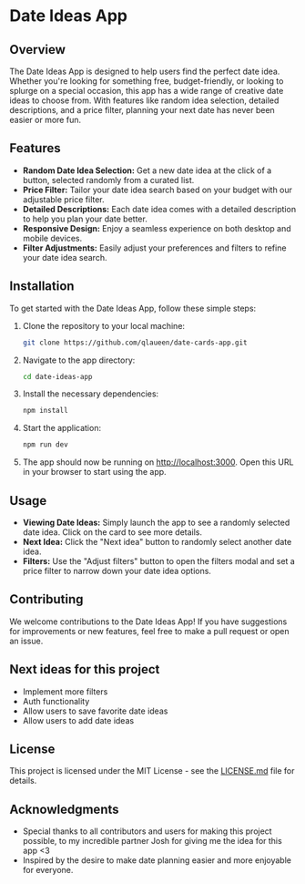 # Date Ideas App

## Overview

The Date Ideas App is designed to help users find the perfect date idea. Whether you're looking for something free, budget-friendly, or looking to splurge on a special occasion, this app has a wide range of creative date ideas to choose from. With features like random idea selection, detailed descriptions, and a price filter, planning your next date has never been easier or more fun.

## Features

- **Random Date Idea Selection:** Get a new date idea at the click of a button, selected randomly from a curated list.
- **Price Filter:** Tailor your date idea search based on your budget with our adjustable price filter.
- **Detailed Descriptions:** Each date idea comes with a detailed description to help you plan your date better.
- **Responsive Design:** Enjoy a seamless experience on both desktop and mobile devices.
- **Filter Adjustments:** Easily adjust your preferences and filters to refine your date idea search.

## Installation

To get started with the Date Ideas App, follow these simple steps:

1. Clone the repository to your local machine:

    ```bash
    git clone https://github.com/qlaueen/date-cards-app.git
    ```

2. Navigate to the app directory:

    ```bash
    cd date-ideas-app
    ```

3. Install the necessary dependencies:

    ```bash
    npm install
    ```

4. Start the application:

    ```bash
    npm run dev
    ```

5. The app should now be running on [http://localhost:3000](http://localhost:3000). Open this URL in your browser to start using the app.

## Usage

- **Viewing Date Ideas:** Simply launch the app to see a randomly selected date idea. Click on the card to see more details.
- **Next Idea:** Click the "Next idea" button to randomly select another date idea.
- **Filters:** Use the "Adjust filters" button to open the filters modal and set a price filter to narrow down your date idea options.

## Contributing

We welcome contributions to the Date Ideas App! If you have suggestions for improvements or new features, feel free to make a pull request or open an issue.

## Next ideas for this project

- Implement more filters
- Auth functionality
- Allow users to save favorite date ideas
- Allow users to add date ideas

## License

This project is licensed under the MIT License - see the [LICENSE.md](LICENSE.md) file for details.

## Acknowledgments

- Special thanks to all contributors and users for making this project possible, to my incredible partner Josh for giving me the idea for this app <3
- Inspired by the desire to make date planning easier and more enjoyable for everyone.

